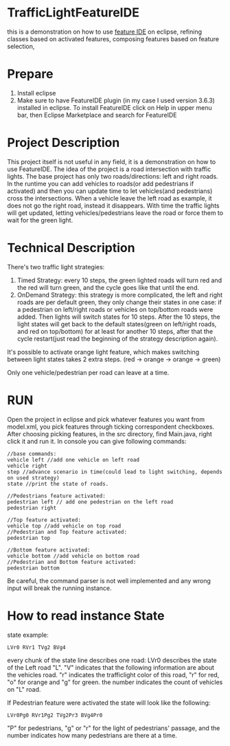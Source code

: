 # TrafficLightFeatureIDE
this is a demonstration on how to use [feature IDE](https://featureide.github.io/) on eclipse, refining classes based on activated features, composing features based on feature selection,

# Prepare
1. Install eclipse
2. Make sure to have FeatureIDE plugin (in my case I used version 3.6.3) installed in eclipse. To install FeatureIDE click on Help in upper menu bar, then Eclipse Marketplace and search for FeatureIDE

# Project Description
This project itself is not useful in any field, it is a demonstration on how to use FeatureIDE. The idea of the project is a road intersection with traffic lights. The base project has only two roads/directions: left and right roads. In the runtime you can add vehicles to roads(or add pedestrians if activated) and then you can update time to let vehicles(and pedestrians) cross the intersections. When a vehicle leave the left road as example, it does not go the right road, instead it disappears. With time the traffic lights will get updated, letting vehicles/pedestrians leave the road or force them to wait for the green light.

# Technical Description
There's two traffic light strategies: 
1. Timed Strategy: every 10 steps, the green lighted roads will turn red and the red will turn green, and the cycle goes like that until the end.
2. OnDemand Strategy: this strategy is more complicated, the left and right roads are per default green, they only change their states in one case: if a pedestrian on left/right roads or vehicles on top/bottom roads were added. Then lights will switch states for 10 steps. After the 10 steps, the light states will get back to the default states(green on left/right roads, and red on top/bottom) for at least for another 10 steps, after that the cycle restart(just read the beginning of the strategy description again).

It's possible to activate orange light feature, which makes switching between light states takes 2 extra steps. (red -> orange -> orange -> green)

Only one vehicle/pedestrian per road can leave at a time.  
# RUN

Open the project in eclipse and pick whatever features you want from model.xml, you pick features through ticking correspondent checkboxes.
After choosing picking features, in the src directory, find Main.java, right click it and run it.
In console you can give following commands:

```
//base commands:
vehicle left //add one vehicle on left road
vehicle right
step //advance scenario in time(could lead to light switching, depends on used strategy)
state //print the state of roads.

//Pedestrians feature activated:
pedestrian left // add one pedestrian on the left road
pedestrian right

//Top feature activated:
vehicle top //add vehicle on top road
//Pedestrian and Top feature activated:
pedestrian top

//Bottom feature activated:
vehicle bottom //add vehicle on bottom road
//Pedestrian and Bottom feature activated:
pedestrian bottom
```
Be careful, the command parser is not well implemented and any wrong input will break the running instance.

# How to read instance State

state example:
```
LVr0 RVr1 TVg2 BVg4
```
every chunk of the state line describes one road: LVr0 describes the state of the Left road "L". "V" indicates that the following information are about the vehicles road. "r" indicates the trafficlight color of this road, "r" for red, "o" for orange and "g" for green. the number indicates the count of vehicles on "L" road.

If Pedestrian feature were activated the state will look like the following:

```
LVr0Pg0 RVr1Pg2 TVg2Pr3 BVg4Pr0
```
"P" for pedestrians, "g" or "r" for the light of pedestrians' passage, and the number indicates how many pedestrians are there at a time.
